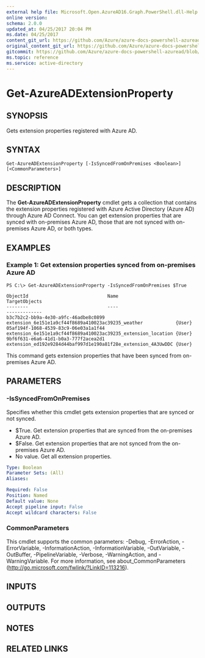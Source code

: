 ```yaml
---
external help file: Microsoft.Open.AzureAD16.Graph.PowerShell.dll-Help.xml
online version:
schema: 2.0.0
updated_at: 04/25/2017 20:04 PM
ms.date: 04/25/2017
content_git_url: https://github.com/Azure/azure-docs-powershell-azuread/blob/VinceSmith-patch-5/Azure%20AD%20Cmdlets/AzureAD/v2preview/Get-AzureADExtensionProperty.md
original_content_git_url: https://github.com/Azure/azure-docs-powershell-azuread/blob/VinceSmith-patch-5/Azure%20AD%20Cmdlets/AzureAD/v2preview/Get-AzureADExtensionProperty.md
gitcommit: https://github.com/Azure/azure-docs-powershell-azuread/blob/c5cc449ee6e2b805fc85a9e05130b06b10899f67
ms.topic: reference
ms.service: active-directory
---
```


# Get-AzureADExtensionProperty

## SYNOPSIS
Gets  extension properties registered with Azure AD.

## SYNTAX

```
Get-AzureADExtensionProperty [-IsSyncedFromOnPremises <Boolean>] [<CommonParameters>]
```

## DESCRIPTION
The **Get-AzureADExtensionProperty** cmdlet gets a collection that contains the extension properties registered with Azure Active Directory (Azure AD) through Azure AD Connect. 
You can get extension properties that are synced with on-premises Azure AD, those that are not synced with on-premises Azure AD, or both types. 

## EXAMPLES

### Example 1: Get extension properties synced from on-premises Azure AD
```
PS C:\> Get-AzureADExtensionProperty -IsSyncedFromOnPremises $True

ObjectId                             Name                                                          TargetObjects
--------                             ----                                                          -------------
b3c7b2c2-bb9a-4e30-a9fc-46adbe8c0899 extension_6e151e1a9cf44f8689a410023ac39235_weather            {User}
05af194f-1068-4539-83c9-06e03a1a1f44 extension_6e151e1a9cf44f8689a410023ac39235_extension_location {User}
9bf6f631-e6a6-41d1-b0a3-777f2acea2d1 extension_ed192e9284d44baf997d1e190a81f28e_extension_4A3UwDDC {User}
```

This command gets extension properties that have been synced from on-premises Azure AD. 

## PARAMETERS

### -IsSyncedFromOnPremises
Specifies whether this cmdlet gets extension properties that are synced or not synced.
- $True. Get extension properties that are synced from the on-premises Azure AD.
- $False. Get extension properties that are not synced from the on-premises Azure AD.
- No value. Get all extension properties.

```yaml
Type: Boolean
Parameter Sets: (All)
Aliases: 

Required: False
Position: Named
Default value: None
Accept pipeline input: False
Accept wildcard characters: False
```

### CommonParameters
This cmdlet supports the common parameters: -Debug, -ErrorAction, -ErrorVariable, -InformationAction, -InformationVariable, -OutVariable, -OutBuffer, -PipelineVariable, -Verbose, -WarningAction, and -WarningVariable. For more information, see about_CommonParameters (http://go.microsoft.com/fwlink/?LinkID=113216).

## INPUTS

## OUTPUTS

## NOTES

## RELATED LINKS

